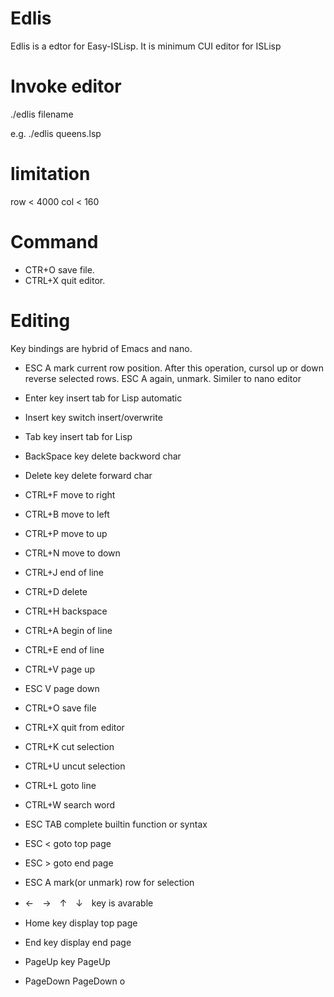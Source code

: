 # Edlis
Edlis is a edtor for Easy-ISLisp.
It is minimum CUI editor for ISLisp

# Invoke editor
./edlis filename 

e.g. ./edlis queens.lsp

# limitation
row < 4000
col < 160

# Command
- CTR+O save file.
- CTRL+X quit editor.

# Editing
Key bindings are hybrid of Emacs and nano.
- ESC A mark current row position. After this operation, cursol up or down reverse selected rows. ESC A again, unmark. Similer to nano editor
- Enter key insert tab for Lisp automatic
- Insert key switch insert/overwrite
- Tab key insert tab for Lisp
- BackSpace key delete backword char
- Delete key delete forward char
- CTRL+F  move to right
- CTRL+B  move to left
- CTRL+P  move to up
- CTRL+N  move to down
- CTRL+J  end of line
- CTRL+D  delete 
- CTRL+H  backspace
- CTRL+A  begin of line
- CTRL+E  end of line
- CTRL+V  page up
- ESC V   page down
- CTRL+O  save file
- CTRL+X  quit from editor
- CTRL+K  cut selection
- CTRL+U  uncut selection
- CTRL+L  goto line
- CTRL+W  search word
- ESC TAB   complete builtin function or syntax 
- ESC <   goto top page
- ESC >   goto end page
- ESC A   mark(or unmark) row for selection

- ←　→　↑　↓　key is avarable
- Home key display top page 
- End key display end page 
- PageUp key PageUp       
- PageDown PageDown           o


